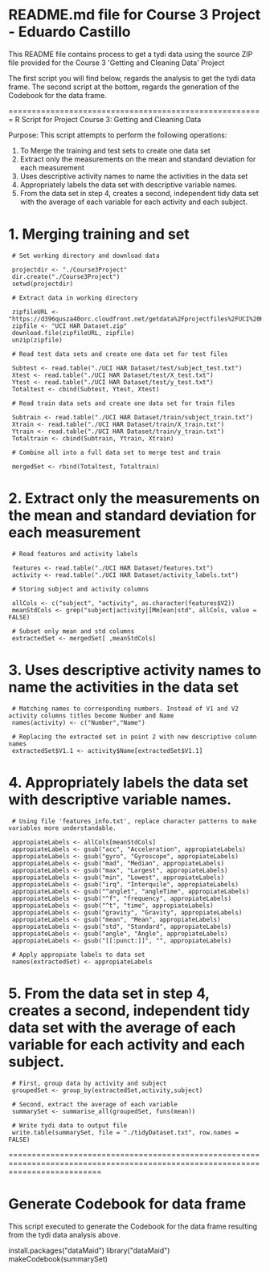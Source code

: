 # README.md file for Course 3 Project - Eduardo Castillo

This README file contains process to get a tydi data using the source ZIP file provided for the Course 3 'Getting and Cleaning Data' Project

The first script you will find below, regards the analysis to get the tydi data frame. The second script at the bottom, regards the 
generation of the Codebook for the data frame.

=======================================================
R Script for Project Course 3: Getting and Cleaning Data

Purpose: This script attempts to perform the following operations:

1. To Merge the training and test sets to create one data set
2. Extract only the measurements on the mean and standard deviation for each measurement
3. Uses descriptive activity names to name the activities in the data set
4. Appropriately labels the data set with descriptive variable names.
5. From the data set in step 4, creates a second, independent tidy data set with the average of each variable for each activity and each subject.

# 1. Merging training and set

     # Set working directory and download data

     projectdir <- "./Course3Project"
     dir.create("./Course3Project")
     setwd(projectdir)
     
     # Extract data in working directory
     
     zipfileURL <- "https://d396qusza40orc.cloudfront.net/getdata%2Fprojectfiles%2FUCI%20HAR%20Dataset.zip"
     zipfile <- "UCI HAR Dataset.zip"
     download.file(zipfileURL, zipfile)
     unzip(zipfile)
     
     # Read test data sets and create one data set for test files
     
     Subtest <- read.table("./UCI HAR Dataset/test/subject_test.txt")
     Xtest <- read.table("./UCI HAR Dataset/test/X_test.txt")
     Ytest <- read.table("./UCI HAR Dataset/test/y_test.txt")
     Totaltest <- cbind(Subtest, Ytest, Xtest)
     
     # Read train data sets and create one data set for train files
     
     Subtrain <- read.table("./UCI HAR Dataset/train/subject_train.txt")
     Xtrain <- read.table("./UCI HAR Dataset/train/X_train.txt")
     Ytrain <- read.table("./UCI HAR Dataset/train/y_train.txt")
     Totaltrain <- cbind(Subtrain, Ytrain, Xtrain)
     
     # Combine all into a full data set to merge test and train
     
     mergedSet <- rbind(Totaltest, Totaltrain)
     
          
# 2. Extract only the measurements on the mean and standard deviation for each measurement
     
     # Read features and activity labels
     
     features <- read.table("./UCI HAR Dataset/features.txt")
     activity <- read.table("./UCI HAR Dataset/activity_labels.txt")
     
     # Storing subject and activity columns
     
     allCols <- c("subject", "activity", as.character(features$V2))
     meanStdCols <- grep("subject|activity|[Mm]ean|std", allCols, value = FALSE)
     
     # Subset only mean and std columns
     extractedSet <- mergedSet[ ,meanStdCols]

          
# 3. Uses descriptive activity names to name the activities in the data set
     
     # Matching names to corresponding numbers. Instead of V1 and V2 activity columns titles become Number and Name
     names(activity) <- c("Number","Name")
     
     # Replacing the extracted set in point 2 with new descriptive column names
     extractedSet$V1.1 <- activity$Name[extractedSet$V1.1]
     
      
# 4. Appropriately labels the data set with descriptive variable names.
     
     # Using file 'features_info.txt', replace character patterns to make variables more understandable.
     
     appropiateLabels <- allCols[meanStdCols]
     appropiateLabels <- gsub("acc", "Acceleration", appropiateLabels)
     appropiateLabels <- gsub("gyro", "Gyroscope", appropiateLabels)
     appropiateLabels <- gsub("mad", "Median", appropiateLabels)
     appropiateLabels <- gsub("max", "Largest", appropiateLabels)
     appropiateLabels <- gsub("min", "Lowest", appropiateLabels)
     appropiateLabels <- gsub("irq", "Interquile", appropiateLabels)
     appropiateLabels <- gsub("^anglet", "angleTime", appropiateLabels)
     appropiateLabels <- gsub("^f", "frequency", appropiateLabels)
     appropiateLabels <- gsub("^t", "time", appropiateLabels)    
     appropiateLabels <- gsub("gravity", "Gravity", appropiateLabels)
     appropiateLabels <- gsub("mean", "Mean", appropiateLabels)
     appropiateLabels <- gsub("std", "Standard", appropiateLabels)
     appropiateLabels <- gsub("angle", "Angle", appropiateLabels)
     appropiateLabels <- gsub("[[:punct:]]", "", appropiateLabels)     
     
     # Apply appropiate labels to data set
     names(extractedSet) <- appropiateLabels
     
# 5. From the data set in step 4, creates a second, independent tidy data set with the average of each variable for each activity and each subject.
     
     # First, group data by activity and subject
     groupedSet <- group_by(extractedSet,activity,subject)
     
     # Second, extract the average of each variable
     summarySet <- summarise_all(groupedSet, funs(mean))
     
     # Write tydi data to output file
     write.table(summarySet, file = "./tidyDataset.txt", row.names = FALSE)
     
================================================================================================================================
# Generate Codebook for data frame

This script executed to generate the Codebook for the data frame resulting from the tydi data analysis above.

install.packages("dataMaid")
library("dataMaid")
makeCodebook(summarySet)
